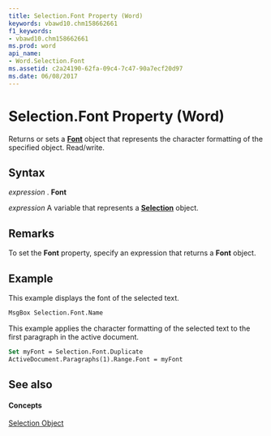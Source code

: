 ```yaml
---
title: Selection.Font Property (Word)
keywords: vbawd10.chm158662661
f1_keywords:
- vbawd10.chm158662661
ms.prod: word
api_name:
- Word.Selection.Font
ms.assetid: c2a24190-62fa-09c4-7c47-90a7ecf20d97
ms.date: 06/08/2017
---
```



# Selection.Font Property (Word)

Returns or sets a  **[Font](Word.Font.md)** object that represents the character formatting of the specified object. Read/write.


## Syntax

 _expression_ . **Font**

 _expression_ A variable that represents a **[Selection](Word.Selection.md)** object.


## Remarks

To set the  **Font** property, specify an expression that returns a **Font** object.


## Example

This example displays the font of the selected text.


```vb
MsgBox Selection.Font.Name
```

This example applies the character formatting of the selected text to the first paragraph in the active document.




```vb
Set myFont = Selection.Font.Duplicate 
ActiveDocument.Paragraphs(1).Range.Font = myFont
```


## See also


#### Concepts


[Selection Object](Word.Selection.md)

